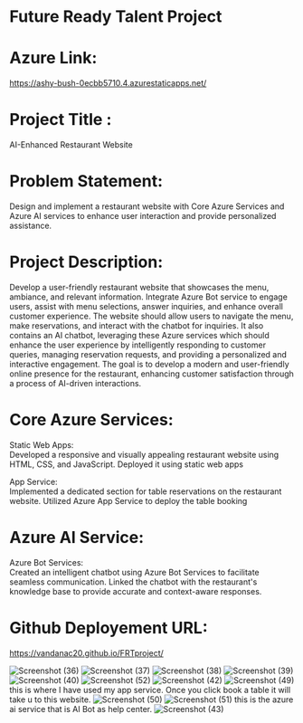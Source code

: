 # Future Ready Talent Project
# Azure Link:
https://ashy-bush-0ecbb5710.4.azurestaticapps.net/
# Project Title :
AI-Enhanced Restaurant Website
# Problem Statement:
Design and implement a restaurant website with Core Azure Services and Azure AI services to enhance user interaction and provide personalized assistance.
# Project Description:
Develop a user-friendly restaurant website that showcases the menu, ambiance, and relevant information. Integrate Azure Bot service to engage users, assist with menu selections, answer inquiries, and enhance overall customer experience. 
The website should allow users to navigate the menu, make reservations, and interact with the chatbot for inquiries.
It also contains an AI chatbot, leveraging these Azure services which should enhance the user experience by intelligently responding to customer queries, managing reservation requests, and providing a personalized and interactive engagement. 
The goal is to develop a modern and user-friendly online presence for the restaurant, enhancing customer satisfaction through a process of AI-driven interactions.
# Core Azure Services:
Static Web Apps:  
Developed a responsive and visually appealing restaurant website using HTML, CSS, and JavaScript.
Deployed it using static web apps

App Service:  
Implemented a dedicated section for table reservations on the restaurant website.
Utilized Azure App Service to deploy the table booking
# Azure AI Service:
Azure Bot Services:   
Created an intelligent chatbot using Azure Bot Services to facilitate seamless communication.
Linked the chatbot with the restaurant's knowledge base to provide accurate and context-aware responses.
# Github Deployement URL:
https://vandanac20.github.io/FRTproject/

![Screenshot (36)](https://github.com/vandanac20/FRTproject/assets/112802256/06955b8f-3db5-4ccd-9b6c-512b3be7f320)
![Screenshot (37)](https://github.com/vandanac20/FRTproject/assets/112802256/5c612483-1ba1-4538-ac2f-a6f20b74c70d)
![Screenshot (38)](https://github.com/vandanac20/FRTproject/assets/112802256/fef1386a-42be-4776-88df-8e815be339c1)
![Screenshot (39)](https://github.com/vandanac20/FRTproject/assets/112802256/92f187d2-45ff-4b2e-82e2-5af19f409916)
![Screenshot (40)](https://github.com/vandanac20/FRTproject/assets/112802256/f888e60d-3382-4302-8436-fb56ee2d9554)
![Screenshot (52)](https://github.com/vandanac20/FRTproject/assets/112802256/f92d7d2e-e052-42df-b280-9d9a367136be)
![Screenshot (42)](https://github.com/vandanac20/FRTproject/assets/112802256/90bbb469-80a4-42d5-aaa8-ed2619ee28f8)
![Screenshot (49)](https://github.com/vandanac20/FRTproject/assets/112802256/2d520f27-8a2e-49e6-b488-d83f833e5e04)
this is where I have used my app service. Once you click book a table it will take u to this website.
![Screenshot (50)](https://github.com/vandanac20/FRTproject/assets/112802256/01b9adf1-65b5-4cfe-91fd-a60aa0ac2552)
![Screenshot (51)](https://github.com/vandanac20/FRTproject/assets/112802256/815795b6-f6bf-47cd-8e4d-06169d9b142b)
this is the azure ai service that is AI Bot as help center.
![Screenshot (43)](https://github.com/vandanac20/FRTproject/assets/112802256/e0355d18-69fd-41cd-9a6f-89345ec26934)




